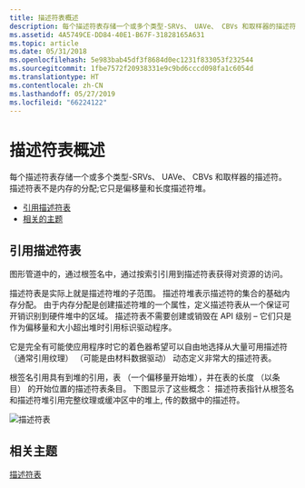 ```yaml
---
title: 描述符表概述
description: 每个描述符表存储一个或多个类型-SRVs、 UAVe、 CBVs 和取样器的描述符。 描述符表不是内存的分配;它只是偏移量和长度描述符堆。
ms.assetid: 4A5749CE-DD84-40E1-B67F-31828165A631
ms.topic: article
ms.date: 05/31/2018
ms.openlocfilehash: 5e983bab45df3f8684d0ec1231f833053f232544
ms.sourcegitcommit: 1fbe7572f20938331e9c9bd6cccd098fa1c6054d
ms.translationtype: HT
ms.contentlocale: zh-CN
ms.lasthandoff: 05/27/2019
ms.locfileid: "66224122"
---
```

# <a name="descriptor-tables-overview"></a>描述符表概述

每个描述符表存储一个或多个类型-SRVs、 UAVe、 CBVs 和取样器的描述符。 描述符表不是内存的分配;它只是偏移量和长度描述符堆。

-   [引用描述符表](#referencing-descriptor-tables)
-   [相关的主题](#related-topics)

## <a name="referencing-descriptor-tables"></a>引用描述符表

图形管道中的，通过根签名中，通过按索引引用到描述符表获得对资源的访问。

描述符表是实际上就是描述符堆的子范围。 描述符堆表示描述符的集合的基础内存分配。 由于内存分配是创建描述符堆的一个属性，定义描述符表从一个保证可开销识别到硬件堆中的区域。 描述符表不需要创建或销毁在 API 级别 – 它们只是作为偏移量和大小超出堆时引用标识驱动程序。

它是完全有可能使应用程序时它的着色器希望可以自由地选择从大量可用描述符 （通常引用纹理） （可能是由材料数据驱动） 动态定义非常大的描述符表。

根签名引用具有到堆的引用，表 （一个偏移量开始堆），并在表的长度 （以条目） 的开始位置的描述符表条目。 下图显示了这些概念： 描述符表指针从根签名和描述符堆引用完整纹理或缓冲区中的堆上, 传的数据中的描述符。

![描述符表](images/descriptor-table.png)

## <a name="related-topics"></a>相关主题

<dl> <dt>

[描述符表](descriptor-tables.md)
</dt> </dl>

 

 





